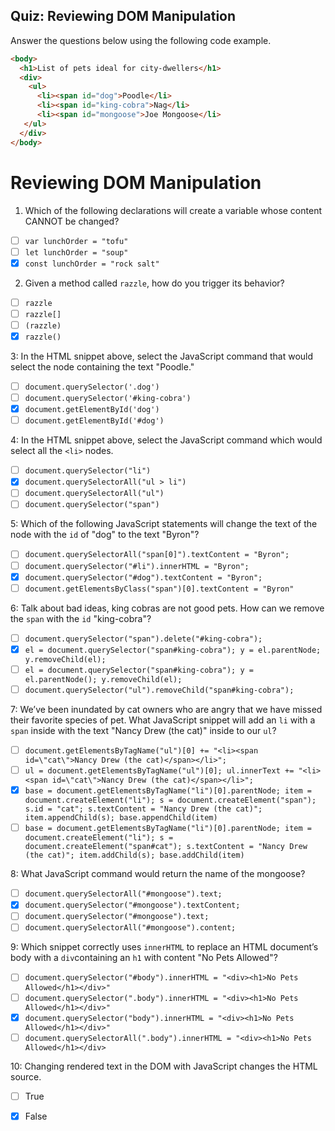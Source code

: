 ## Quiz: Reviewing DOM Manipulation

Answer the questions below using the following code example.

```html
<body>
  <h1>List of pets ideal for city-dwellers</h1>
  <div>
    <ul>
      <li><span id="dog">Poodle</li>
      <li><span id="king-cobra">Nag</li>
      <li><span id="mongoose">Joe Mongoose</li>
   </ul>
  </div>
</body>
```


# Reviewing DOM Manipulation

1. Which of the following declarations will create a variable whose content CANNOT be changed?

* [ ] `var lunchOrder = "tofu"`
* [ ] `let lunchOrder = "soup"`
* [x] `const lunchOrder = "rock salt"`

2. Given a method called `razzle`, how do you trigger its behavior? 

* [ ] `razzle`
* [ ] `razzle[]`
* [ ] `(razzle)` 
* [x] `razzle()`

3: In the HTML snippet above, select the JavaScript command that would select the node containing the text "Poodle."

* [ ] `document.querySelector('.dog')`
* [ ] `document.querySelector('#king-cobra')`
* [x] `document.getElementById('dog')`
* [ ] `document.getElementById('#dog')`

4: In the HTML snippet above, select the JavaScript command which would select all the `<li>` nodes.

* [ ] `document.querySelector("li")`
* [x] `document.querySelectorAll("ul > li")`
* [ ] `document.querySelectorAll("ul")`
* [ ] `document.querySelector("span")`

5: Which of the following JavaScript statements will change the text of the node with the `id` of "dog" to the text "Byron"?

* [ ] `document.querySelectorAll("span[0]").textContent = "Byron";`
* [ ] `document.querySelector("#li").innerHTML = "Byron";`
* [x] `document.querySelector("#dog").textContent = "Byron";`
* [ ] `document.getElementsByClass("span")[0].textContent = "Byron"`

6: Talk about bad ideas, king cobras are not good pets. How can we remove the `span` with the `id` "king-cobra"?

* [ ] `document.querySelector("span").delete("#king-cobra");`
* [x] `el = document.querySelector("span#king-cobra"); y = el.parentNode; y.removeChild(el);`
* [ ] `el = document.querySelector("span#king-cobra"); y = el.parentNode(); y.removeChild(el);`
* [ ] `document.querySelector("ul").removeChild("span#king-cobra");`

7: We’ve been inundated by cat owners who are angry that we have missed their favorite species of pet. What JavaScript snippet will add an `li` with a `span` inside with the text "Nancy Drew (the cat)" inside to our `ul`?

* [ ] `document.getElementsByTagName("ul")[0] += "<li><span id=\"cat\">Nancy Drew (the cat)</span></li>";`
* [ ] `ul = document.getElementsByTagName("ul")[0]; ul.innerText += "<li><span id=\"cat\">Nancy Drew (the cat)</span></li>";`
* [x] `base = document.getElementsByTagName("li")[0].parentNode; item = document.createElement("li"); s = document.createElement("span"); s.id = "cat"; s.textContent = "Nancy Drew (the cat)"; item.appendChild(s); base.appendChild(item)`
* [ ] `base = document.getElementsByTagName("li")[0].parentNode; item = document.createElement("li"); s = document.createElement("span#cat"); s.textContent = "Nancy Drew (the cat)"; item.addChild(s); base.addChild(item)`

8: What JavaScript command would return the name of the mongoose?

* [ ] `document.querySelectorAll("#mongoose").text;`
* [x] `document.querySelector("#mongoose").textContent;`
* [ ] `document.querySelector("#mongoose").text;`
* [ ] `document.querySelectorAll("#mongoose").content;`

9: Which snippet correctly uses `innerHTML` to replace an HTML document’s body with a `div`containing an `h1` with content "No Pets Allowed"?

* [ ] `document.querySelector("#body").innerHTML = "<div><h1>No Pets Allowed</h1></div>"`
* [ ] `document.querySelector(".body").innerHTML = "<div><h1>No Pets Allowed</h1></div>"`
* [x] `document.querySelector("body").innerHTML = "<div><h1>No Pets Allowed</h1></div>"`
* [ ] `document.querySelectorAll(".body").innerHTML = "<div><h1>No Pets Allowed</h1></div>`

10: Changing rendered text in the DOM with JavaScript changes the HTML source.

*  [ ] True
*  [x] False

